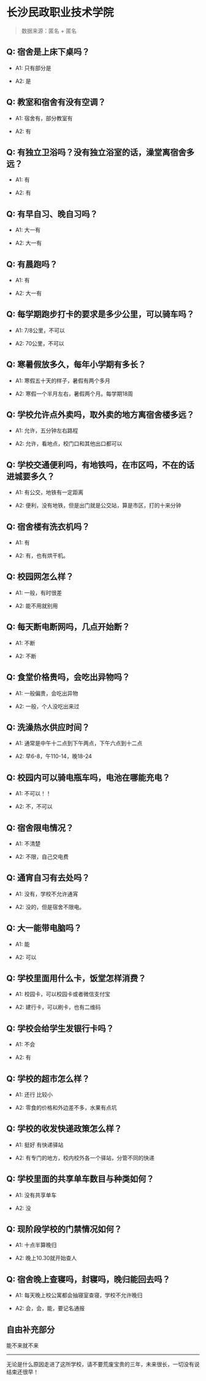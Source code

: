 # 长沙民政职业技术学院

> 数据来源：匿名 + 匿名

## Q: 宿舍是上床下桌吗？

- A1: 只有部分是

- A2: 是

## Q: 教室和宿舍有没有空调？

- A1: 宿舍有，部分教室有

- A2: 有

## Q: 有独立卫浴吗？没有独立浴室的话，澡堂离宿舍多远？

- A1: 有

- A2: 有

## Q: 有早自习、晚自习吗？

- A1: 大一有

- A2: 大一有

## Q: 有晨跑吗？

- A1: 有

- A2: 大一有

## Q: 每学期跑步打卡的要求是多少公里，可以骑车吗？

- A1: 7/8公里，不可以

- A2: 70公里，不可以

## Q: 寒暑假放多久，每年小学期有多长？

- A1: 寒假五十天的样子，暑假有两个多月

- A2: 寒假一个半月左右，暑假两个月。每学期18周

## Q: 学校允许点外卖吗，取外卖的地方离宿舍楼多远？

- A1: 允许，五分钟左右路程

- A2: 允许，看地点，校门口和其他出口都可以

## Q: 学校交通便利吗，有地铁吗，在市区吗，不在的话进城要多久？

- A1: 有公交，地铁有一定距离

- A2: 便利，没有地铁，但是出门就是公交站，算是市区，打的十来分钟

## Q: 宿舍楼有洗衣机吗？

- A1: 有

- A2: 有，也有烘干机。

## Q: 校园网怎么样？

- A1: 一般，有时很差

- A2: 能不用就别用

## Q: 每天断电断网吗，几点开始断？

- A1: 不断

- A2: 不断

## Q: 食堂价格贵吗，会吃出异物吗？

- A1: 一般偏贵，会吃出异物

- A2: 一般，个人没吃出来过

## Q: 洗澡热水供应时间？

- A1: 通常是中午十二点到下午两点，下午六点到十二点

- A2: 早6-8，午110-14，晚18-24

## Q: 校园内可以骑电瓶车吗，电池在哪能充电？

- A1: 不可以！！

- A2: 不，不可以

## Q: 宿舍限电情况？

- A1: 不清楚

- A2: 不限，自己交电费

## Q: 通宵自习有去处吗？

- A1: 没有，学校不允许通宵

- A2: 没的，但是宿舍不限电。

## Q: 大一能带电脑吗？

- A1: 能

- A2: 可以

## Q: 学校里面用什么卡，饭堂怎样消费？

- A1: 校园卡，可以校园卡或者微信支付宝

- A2: 建行卡，可以刷卡，也有二维码

## Q: 学校会给学生发银行卡吗？

- A1: 不会

- A2: 有

## Q: 学校的超市怎么样？

- A1: 还行 比较小

- A2: 零食的价格和外边差不多，水果有点坑

## Q: 学校的收发快递政策怎么样？

- A1: 挺好 有快递驿站

- A2: 有专门的地方，校内校外各一个驿站，分管不同的快递

## Q: 学校里面的共享单车数目与种类如何？

- A1: 没有共享单车

- A2: 没

## Q: 现阶段学校的门禁情况如何？

- A1: 十点半算晚归

- A2: 晚上10.30就开始查人

## Q: 宿舍晚上查寝吗，封寝吗，晚归能回去吗？

- A1: 每天晚上校公寓都会抽寝室查寝，学校不允许晚归

- A2: 会，会，能，要记名通报

## 自由补充部分

能不来就不来

***

无论是什么原因走进了这所学校，请不要荒废宝贵的三年，未来很长，一切没有说结束还很早！